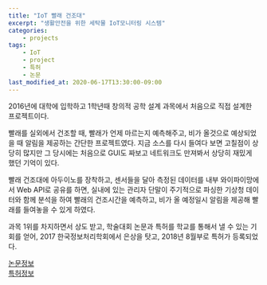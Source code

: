 ```yaml
---
title: "IoT 빨래 건조대"
excerpt: "생활안전을 위한 세탁물 IoT모니터링 시스템"
categories:
    - projects
tags:
    - IoT
    - project
    - 특허
    - 논문
last_modified_at: 2020-06-17T13:30:00-09:00
---
```

 2016년에 대학에 입학하고 1학년때 창의적 공학 설계 과목에서 처음으로 직접 설계한 프로젝트이다.  
 
빨래를 실외에서 건조할 때, 빨래가 언제 마르는지 예측해주고, 
비가 올것으로 예상되었을 때 알림을 제공하는 간단한 프로젝트였다.
지금 소스를 다시 들여다 보면 고칠점이 상당히 많지만
그 당시에는 처음으로 GUI도 짜보고 네트워크도 만져봐서 상당히 재밌게 했던 기억이 있다.  

빨래 건조대에 아두이노를 장착하고, 센서들을 달아 측정된 데이터를 내부 와이파이망에서 
Web API로 공유를 하면, 실내에 있는 관리자 단말이 주기적으로 파싱한 기상청 데이터와 함께
분석을 하여 빨래의 건조시간을 예측하고, 비가 올 예정일시 알림을 제공해 빨래를 들여놓을 수 있게 하였다.



과목 1위를 차지하면서 상도 받고, 학술대회 논문과 특허를 학교를 통해서 낼 수 있는 기회를 얻어,
2017 한국정보처리학회에서 은상을 탓고,  2018년 8월부로 특허가 등록되었다.
 
[논문정보](http://www.ndsl.kr/ndsl/search/detail/patent/patentSearchResultDetail.do?cn=KOR1020170049076)  
[특허정보](http://www.ndsl.kr/ndsl/search/detail/patent/patentSearchResultDetail.do?cn=KOR1020170049076)